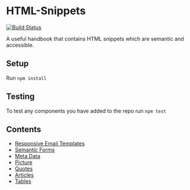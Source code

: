 # HTML-Snippets
[![Build Status](https://img.shields.io/travis/code-computerlove/HTML-Snippets.svg?branch=master&style=flat-square)](https://travis-ci.org/code-computerlove/HTML-Snippets)

A useful handbook that contains HTML snippets which are semantic and accessible.

## Setup

Run `npm install`

## Testing

To test any components you have added to the repo run `npm test`

## Contents
- [Responsive Email Templates](https://github.com/code-computerlove/HTML-Snippets/tree/master/responsive%20email%20template)
- [Semantic Forms](https://github.com/code-computerlove/HTML-Snippets/tree/master/semantic-forms)
- [Meta Data](https://github.com/code-computerlove/HTML-Snippets/tree/master/meta-data)
- [Picture](https://github.com/code-computerlove/HTML-Snippets/tree/master/picture)
- [Quotes](https://github.com/code-computerlove/HTML-Snippets/tree/master/quotes)
- [Articles](https://github.com/code-computerlove/HTML-Snippets/tree/master/article)
- [Tables](https://github.com/code-computerlove/HTML-Snippets/tree/master/tables)
